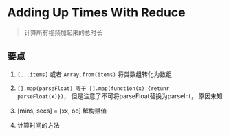 # Adding Up Times With Reduce

> 计算所有视频加起来的总时长

## 要点

1. `[...items]` 或者 `Array.from(items)` 将类数组转化为数组

2. `[].map(parseFloat) 等于 [].map(function(x) {retunr parseFloat(x)})`， 但是注意了不可将parseFloat替换为parseInt， 原因未知

3. [mins, secs] = [xx, oo] 解构赋值

4. 计算时间的方法